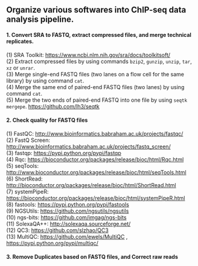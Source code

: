 ## Organize various softwares into ChIP-seq data analysis pipeline.
                       
                                    
#### 1. Convert SRA to FASTQ, extract compressed files, and merge technical replicates.                    
(1)  SRA Toolkit: https://www.ncbi.nlm.nih.gov/sra/docs/toolkitsoft/                     
(2)  Extract compressed files by using commands `bzip2`, `gunzip`, `unzip`, `tar`, `xz` or `unrar`.                   
(3)  Merge single-end FASTQ files (two lanes on a flow cell for the same library) by using command `cat`.    
(4)  Merge the same end of paired-end FASTQ files (two lanes) by using command `cat`.  
(5)  Merge the two ends of paired-end FASTQ into one file by using `seqtk mergepe`.   https://github.com/lh3/seqtk                        
                                                                                          
#### 2. Check quality for FASTQ files       
(1)  FastQC: http://www.bioinformatics.babraham.ac.uk/projects/fastqc/                          
(2)  FastQ Screen: http://www.bioinformatics.babraham.ac.uk/projects/fastq_screen/                            
(3)  fastqp: https://pypi.python.org/pypi/fastqp                                                
(4)  Rqc: https://bioconductor.org/packages/release/bioc/html/Rqc.html                                         
(5)  seqTools: http://www.bioconductor.org/packages/release/bioc/html/seqTools.html                       
(6)  ShortRead: http://bioconductor.org/packages/release/bioc/html/ShortRead.html  
(7)  systemPipeR: https://bioconductor.org/packages/release/bioc/html/systemPipeR.html                                        
(8)  fastools: https://pypi.python.org/pypi/fastools                          
(9)  NGSUtils: https://github.com/ngsutils/ngsutils                               
(10) ngs-bits: https://github.com/imgag/ngs-bits                       
(11) SolexaQA++: http://solexaqa.sourceforge.net/                                         
(12) QC3: https://github.com/slzhao/QC3     
(13) MultiQC: https://github.com/ewels/MultiQC  ,  https://pypi.python.org/pypi/multiqc/                      
                                
#### 3. Remove Duplicates based on FASTQ files, and Correct raw reads



